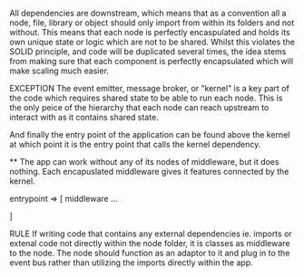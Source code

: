 All dependencies are downstream, which means that as a convention all a node, file, library or object should only import from within its folders and not without. This means that each node is perfectly encaspulated and holds its own unique state or logic which are not to be shared. Whilst this violates the SOLID principle, and code will be duplicated several times, the idea stems from making sure that each component is perfectly encapsulated which will make scaling much easier.

EXCEPTION The event emitter, message broker, or "kernel" is a key part of the code which requires shared state to be able to run each node. This is the only peice of the hierarchy that each node can reach upstream to interact with as it contains shared state.

And finally the entry point of the application can be found above the kernel at which point it is the entry point that calls the kernel dependency.

** The app can work without any of its nodes of middleware, but it does nothing.
Each encapuslated middleware gives it features connected by the kernel.

entrypoint => [
  middleware
    ...

]


RULE If writing code that contains any external dependencies ie. imports or extenal code not directly within the node       folder, it is classes as middleware to the node. The node should function as an adaptor to it and plug in to the event bus rather than utilizing the imports directly within the app.